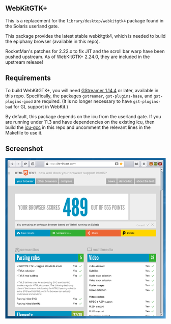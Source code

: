 ## WebKitGTK+

This is a replacement for the `library/desktop/webkitgtk4` package found
in the Solaris userland gate.

This package provides the latest stable webkitgtk4, which is needed
to build the epiphany browser (available in this repo).

RocketMan's patches for 2.22.x to fix JIT and the scroll bar warp have
been pushed upstream.  As of WebKitGTK+ 2.24.0, they are included in
the upstream release!

## Requirements

To build WebKitGTK+, you will need [GStreamer 1.14.4](../gstreamer/)
or later, available in this repo.  Specifically, the packages
`gstreamer`, `gst-plugins-base`, and `gst-plugins-good` are required.
(It is no longer necessary to have `gst-plugins-bad` for GL support in
WebKit.)

By default, this package depends on the icu from the userland gate.
If you are running under 11.3 and have dependencies on the existing
icu, then build the [icu-gcc](../../icu-gcc) in this repo and uncomment
the relevant lines in the Makefile to use it.

## Screenshot
![screenshot](https://raw.githubusercontent.com/RocketMan/solaris-ports/master/components/desktop/webkitgtk4/screenshot.png "Epiphany/WebKitGTK+")
